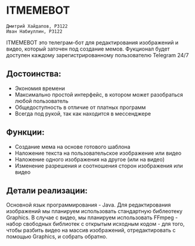 # ITMEMEBOT
    Дмитрий Хайдапов, P3122
    Иван Набиуллин, P3122

ITMEMEBOT это телеграм-бот для редактирования изображений и видео, который заточен под создание мемов. Фукционал будет доступен каждому зарегистрированному пользователю Telegram 24/7

## Достоинства:
- Экономия времени
- Максимально простой интерфейс, в котором может разобраться любой пользователь
- Общедоступность в отличие от платных программ
- Всегда под рукой, так как находится в мессенджере

## Функции:
- Создание мема на основе готового шаблона
- Наложение текста на пользовательское изображение или видео
- Наложение одного изображения на другое (или на видео)
- Изменение разрешения и соотношения сторон изображения или видео

## Детали реализации:
Основной язык программирования - Java. 
Для редактирования изображений мы планируем использовать стандартную библеотеку Graphics. В случае с видео, мы планируем использовать FFmpeg - набор свободных библиотек с открытым исходным кодом - для того, чтобы разбить видео на массив изображений, отредактировать с помощью Graphics, и собрать обратно.
